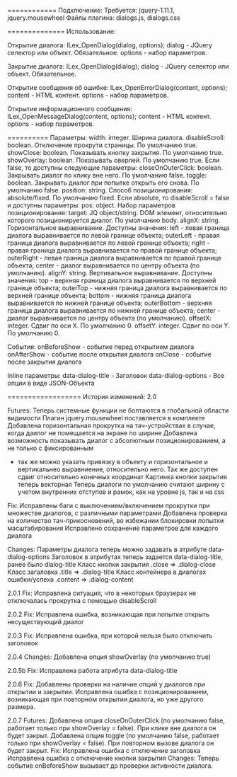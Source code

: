 ============
Подключение:
Требуется: jquery-1.11.1, jquery.mousewheel
Файлы плагина: dialogs.js, dialogs.css

==============
Использование:
<div class="ilex-dialog" id="dialogID"></div>

Открытие диалога: ILex_OpenDialog(dialog, options);
dialog - JQuery селектор или объект. Обязательное.
options - набор параметров.

Закрытие диалога: ILex_OpenDialog(dialog);
dialog - JQuery селектор или объект. Обязательное.

Открытие сообщения об ошибке: ILex_OpenErrorDialog(content, options);
content - HTML контент.
options - набор параметров.

Открытие информационного сообщения: ILex_OpenMessageDialog(content, options);
content - HTML контент.
options - набор параметров.

==========
Параметры:
width: integer. Ширина диалога.
disableScroll: boolean. Отключение прокрути страницы. По умолчанию true.
showClose: boolean. Показывать кнопку закрытия. По умолчанию true.
showOverlay: boolean. Показывать оверлей. По умолчанию true.
    Если false, то доступны следующие параметры:
    closeOnOuterClick: boolean. Закрывать диалог по клику вне него. По умолчанию false.
    toggle: boolean. Закрывать диалог при попытке открыть его снова. По умолчанию false.
position: string. Способ позиционирования: absolute/fixed. По умолчанию fixed.
    Если absolute, то disableScroll = false и доступны параметры:
    pos: object. Набор параметров позиционирования:
        target: JQ object/string. DOM элемент, относительно которого позиционируется диалог. По умолчанию body.
        alignX: string. Горизонтальное выравнивание. Доступны значения: 
            left - левая граница диалога выравнивается по левой границе объекта;
            outerLeft - правая граница диалога выравнивается по левой границе объекта;
            right - правая граница диалога выравнивается по правой границе объекта;
            outerRight - левая граница диалога выравнивается по правой границе объекта;
            center - диалог выравнивается по центру объекта (по умолчанию).
        alignY: string. Вертивальное выравнивание. Доступны значения: 
            top - верхняя граница диалога выравнивается по верхней границе объекта;
            outerTop - нижняя граница диалога выравнивается по верхней границе объекта;
            bottom - нижняя граница диалога выравнивается по нижней границе объекта;
            outerBottom - верхняя граница диалога выравнивается по нижней границе объекта;
            center - диалог выравнивается по центру объекта (по умолчанию).
        offsetX: integer. Сдвиг по оси X. По умолчанию 0.
        offsetY: integer. Сдвиг по оси Y. По умолчанию 0.

События:
onBeforeShow - событие перед открытием диалога
onAfterShow - событие после открытия диалога
onClose - событие после закрытия диалога

Inline параметры:
data-dialog-title - Заголовок
data-dialog-options - Все опции в виде JSON-Объекта

==================
История изменений:
2.0

Futures:
Теперь системные функции не болтаются в глобальной области видимости
Плагин jquery.mousewheel поставляется в комплекте
Добавлена горизонтальная прокрутка на тач-устройствах в случае, когда даилог не помещается на экране по ширине
Добавлена возможность показывать диалог с абсолютным позиционированием, а не только с фиксированным
- так же можно указать привязку в объекту и горизонтальное и вертикальнео выравниение, относительно него. Так же доступен сдвиг относительно конечных координат
Картинка кнопки закрытия теперь векторная
Теперь диалоги по умолчанию считают ширину с учетом внутренних отступов и рамок, как на уровне js, так и на css

Fix:
Исправлены баги с выключением/включением прокрутки при множестве диалогов, с различными параметрами
Добавлена проверка на количество тач-прикосновений, во избежании блокировки попытки масштабирования
Исправлено сохранение параметров для каждого диалога

Changes:
Параметры диалога теперь можно задавать в атрибуте data-dialog-options
Заголовок в атрибутах теперь задается data-dialog-title, ранее было dialog-title
Класс кнопки закрытия .close => .dialog-close
Класс загаловка .title => .dialog-title
Класс контейнера в диалогах ошибки/успеха .content => .dialog-content

2.0.1
Fix:
Исправлена ситуация, что в некоторых браузерах не отключалась прокрутка с помощью disableScroll

2.0.2
Fix:
Исправлена ошибка, возникающая при попытке открыть несуществующий диалог

2.0.3
Fix:
Исправлена ошибка, при которой нельзя было отключить заголовок

2.0.4
Changes:
Добавлена опция showOverlay (по умолчанию true)

2.0.5b
Fix: Исправлена работа атрибута data-dialog-title

2.0.6
Fix:
Добавлены проверки на наличие опций у диалогов при открытии и закрытии.
Исправлена ошибка с позиционированием, возникающая при повторном открытии диалога, но уже другого размера.

2.0.7
Futures:
Добавлена опция closeOnOuterClick (по умолчанию false, работает только при showOverlay = false). При клике вне диалога он будет закрыт.
Добавлена опция toggle (по умолчанию false, работает только при showOverlay = false). При повторном вызове диалога он будет закрыт.
Fix:
Исправлена ошибка с отключение заголовка
Исправлена ошибка с отключение кнопки закрытия
Changes:
Теперь событие onBeforeShow вызывает до проверки активности диалога.
